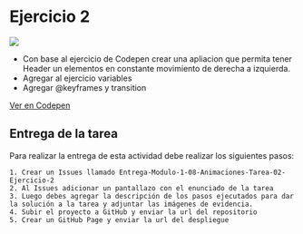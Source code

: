 # Ejercicio 2
![](https://storage.googleapis.com/academia-geek-general-bucket/modulo-1/modulo_1_img_36.png)

- Con base al ejercicio de Codepen crear una apliacion que permita tener Header un elementos en constante movimiento de derecha a izquierda.
- Agregar al ejercicio variables
- Agregar @keyframes y transition

[Ver en Codepen](https://codepen.io/FabioG/pen/QjLreK)

## Entrega de la tarea

Para realizar la entrega de esta actividad debe realizar los siguientes pasos:

    1. Crear un Issues llamado Entrega-Modulo-1-08-Animaciones-Tarea-02-Ejercicio-2
    2. Al Issues adicionar un pantallazo con el enunciado de la tarea
    3. Luego debes agregar la descripción de los pasos ejecutados para dar la solución a la tarea y adjuntar las imágenes de evidencia.
    4. Subir el proyecto a GitHub y enviar la url del repositorio
    5. Crear un GitHub Page y enviar la url del despliegue